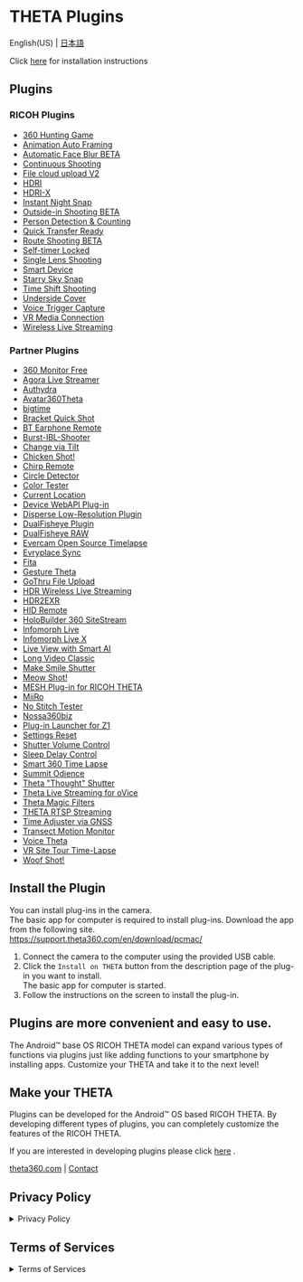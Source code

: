 # THETA Plugins
English(US) | [日本語](README.ja.md)  

Click [here](#install-the-plugin) for installation instructions


## Plugins
### RICOH Plugins
- [360 Hunting Game](plugins/com.theta360.hunting360)
- [Animation Auto Framing](plugins/com.theta360.animationautoframing)
- [Automatic Face Blur BETA](plugins/com.theta360.automaticfaceblur)
- [Continuous Shooting](plugins/com.theta360.continuousshooting)
- [File cloud upload V2](plugins/com.theta360.clouduploadv2)
- [HDRI](plugins/com.theta360.hdri)
- [HDRI-X](plugins/com.theta360.hdri_x)
- [Instant Night Snap](plugins/com.theta360.instantnightsnap)
- [Outside-in Shooting BETA](plugins/com.theta360.around)
- [Person Detection & Counting](plugins/com.theta360.persondetectionandcounting)
- [Quick Transfer Ready](plugins/com.theta360.quicktransferready)
- [Route Shooting BETA](plugins/com.theta360.walk)
- [Self-timer Locked](plugins/com.theta360.selftimerlocked)
- [Single Lens Shooting](plugins/com.theta360.singlelensshooting)
- [Smart Device](plugins/com.theta360.smartdevice)
- [Starry Sky Snap](plugins/com.theta360.starryskysnap)
- [Time Shift Shooting](plugins/com.theta360.timeshiftshooting)
- [Underside Cover](plugins/com.theta360.undersidecover)
- [Voice Trigger Capture](plugins/com.theta360.voiceshutter)
- [VR Media Connection](plugins/com.theta360.vrmediaconnection)
- [Wireless Live Streaming](plugins/com.theta360.cloudstreaming)

### Partner Plugins
- [360 Monitor Free](plugins/skunkworks.monitor)
- [Agora Live Streamer](plugins/jp.co.tis.thetapluginapp.agora_live_streamer)
- [Authydra](plugins/com.kasper.authydra)
- [Avatar360Theta](plugins/com.ipresence.avatar360.theta)
- [bigtime](plugins/guide.theta360.bigtime)
- [Bracket Quick Shot](plugins/guide.theta360.bracketquickshot)
- [BT Earphone Remote](plugins/skunkworks.headset)
- [Burst-IBL-Shooter](plugins/info.cgslab.burstiblshooter)
- [Change via Tilt](plugins/skunkworks.tiltui)
- [Chicken Shot!](plugins/guide.theta360.chickenshot)
- [Chirp Remote](plugins/skunkworks.chirpremote)
- [Circle Detector](plugins/com.merchen.circledetector)
- [Color Tester](plugins/guide.theta360.colortester)
- [Current Location](plugins/skunkworks.currentlocation)
- [Device WebAPI Plug-in](plugins/org.deviceconnect.android.manager)
- [Disperse Low-Resolution Plugin](plugins/io.disperse.theta360)
- [DualFisheye Plugin](plugins/com.hirota41.dualfisheye_plugin)
- [DualFisheye RAW](plugins/com.hirota41.dualfisheye_plugin2)
- [Evercam Open Source Timelapse](plugins/io.evercam.constructiontimelapse)
- [Evryplace Sync](plugins/pl.fream.evryplace.evrytheta)
- [Fita](plugins/com.everywoah.fitaplugin)
- [Gesture Theta](plugins/com.invtos.gesture_theta)
- [GoThru File Upload](plugins/co.gothru.fileupload)
- [HDR Wireless Live Streaming](plugins/tours.flow.hdrstreaming)
- [HDR2EXR](plugins/com.kasper.hdr2exr)
- [HID Remote](plugins/skunkworks.hid)
- [HoloBuilder 360 SiteStream](plugins/com.holobuilder.jobwatcher)
- [Infomorph Live](plugins/com.infomorph.theta.live_plugin)
- [Infomorph Live X](plugins/com.infomorph.theta.live_plugin_x)
- [Live View with Smart AI](plugins/io.github.bluetiger9.theta360.rescuecam)
- [Long Video Classic](plugins/guide.theta360.longvideoclassic)
- [Make Smile Shutter](plugins/jp.co.taosoftware.makesmileshutter.thetaplugin)
- [Meow Shot!](plugins/be.shiro.meowshot)
- [MESH Plug-in for RICOH THETA](plugins/jp.co.sony.mesh.theta)
- [MiiRo](plugins/net.miiro.theta)
- [No Stitch Tester](plugins/guide.theta360.nostitchtester)
- [Nossa360biz](plugins/com.nossa360biz.nossa360biz)
- [Plug-in Launcher for Z1](plugins/skunkworks.launcher)
- [Settings Reset](plugins/guide.theta360.settingsreset)
- [Shutter Volume Control](plugins/guide.theta360.shuttervolumecontrol)
- [Sleep Delay Control](plugins/guide.theta360.sleepmode)
- [Smart 360 Time Lapse](plugins/com.nossa360.timelapse)
- [Summit Odience](plugins/com.summit.odience.plugin.ricoh)
- [Theta "Thought" Shutter](plugins/jp.osdn.gokigen.thetathoughtshutter)
- [Theta Live Streaming for oVice](plugins/com.ovice.livestreaming.plugin)
- [Theta Magic Filters](plugins/guide.theta360.opencvdetection)
- [THETA RTSP Streaming](plugins/com.sciencearts.rtspstreaming)
- [Time Adjuster via GNSS](plugins/skunkworks.gnsstimeadjuster)
- [Transect Motion Monitor](plugins/guide.theta360.transectmotionmonitor)
- [Voice Theta](plugins/com.invtos.voice_theta)
- [VR Site Tour Time-Lapse](plugins/com.earthcam.vrsitetourtimelapse)
- [Woof Shot!](plugins/guide.theta360.woofshot)

## Install the Plugin

You can install plug-ins in the camera.<br>
The basic app for computer is required to install plug-ins. Download the app from the following site.<br>
https://support.theta360.com/en/download/pcmac/

1. Connect the camera to the computer using the provided USB cable.
2. Click the `Install on THETA` button from the description page of the plug-in you want to install.<br>The basic app for computer is started.
3. Follow the instructions on the screen to install the plug-in.


## Plugins are more convenient and easy to use.
The Android™ base OS RICOH THETA model can expand various types of functions via plugins just like adding functions to your smartphone by installing apps.
Customize your THETA and take it to the next level!  

## Make your THETA
Plugins can be developed for the Android™ OS based RICOH THETA. By developing different types of plugins, you can completely customize the features of the RICOH THETA.

If you are interested in developing plugins please click [here](https://www8.webcas.net/db/pub/ricoh/thetaplugin/create/input) .

[theta360.com](https://theta360.com/en/) | [Contact](https://support.theta360.com/intl/contact/)  

## Privacy Policy
<details>
<summary>Privacy Policy</summary>

This Privacy Policy (hereinafter "this Policy") was devised so that the User understands the type of information acquired, the use of this information and the purpose of this use, the methods used by Ricoh Company Ltd. (hereinafter "this Company") for handling Personal Information, etc. in your use of the application site for THETA Plugin apps (hereinafter "this Service"), a service provided by this Company, and the related website managed by this Company ("this Website").

1. Management of Personal Information  
   1. This Company recognizes that protecting the information of all people who supply Personal Information to this Company (hereinafter "the Principal") is an important duty of this Company as an enterprise that handles personal information. This Company works to protect Personal Information.
   1. This Company implements appropriate safety management measures according to laws and regulations, guidelines and the internal regulations of this Company to prevent leaking, loss, destruction, etc. of Personal Information, and works to protect Personal Information retained by this Company. This Company also trains its employees on appropriate handling of Personal Information, etc. and works to fully ensure the protection of this information.

2. Acquisition and Purpose of Use of Personal Information  
   1. This Company may acquire Personal Information from Users for the provision of this Service.
   1. This Company acquires Personal Information by appropriate means, including, but not limited to Google Analytics, based on a law-abiding mentality. If this Company intends to acquire Personal Information and the Principal will provide the information directly on paper or via the Web, this Company will explicitly disclose the purpose of use of this Personal Information. However, explicit disclosure of the purpose of use may be omitted if the purpose of use is clear from the situation in which the information is provided.
   1. This Company will use Personal Information within the necessary scope for the purposes stated below.  
＜List of Types of Acquired Information and Purposes of Use＞  
Type of acquired information：Track user website traffic	  
Purpose of use：Analyse user behavior and understand user needs    
   1. To assess the usage situation of this Service, Google Analytics may be used to gather information on the number of times of access and error logs. Personally identifying information is not gathered when using Google Analytics. The data collected by using Google Analytics is managed according to Google's privacy policy. Check the Google Analytics homepage for information on the terms of service and privacy policy of Google Analytics.  
Google Analytics Terms of Service  
https://www.google.com/analytics/terms/us.html  
Google's Policy and Principles  
https://www.google.com/intl/en/policies/privacy/  
This Company does not accept responsibility for any damages caused by use of the Google Analytics service.  
   1. If this Company acquires other businesses by merging, separation, handover of business, etc. and has acquired Personal Information, this Company will use this information within the necessary scope in order to fulfill purposes of use to which the Principal consented before the acquisition, or purposes of use that have been reported or announced.
   1. Personal Information may be acquired or used without prior consent outside of the scope of purposes of use stated above for legal reasons, the protection of a person's life, safety or property, or to cooperate with a national government organization.

3. Provision of Personal Information to a Third Party  
This Company will not provide Personal Information to a third party except in the following cases. This Company will never disclose Users' Personal Information to advertisers.
   1. If prior consent has been received from the Principal.
Provision to business contractors, business partners, etc. with appropriate supervision from this Company to fulfill a purpose of use.
   1. If the Personal Information has been acquired for the purpose of provision to a third party and the Principal is notified of the purpose, items of data provided, means of provision and contact information for cessation requests, or this information is made easily available.
   1. If the Personal Information is required for the protection of a person's life, safety or property and it is difficult to receive the consent of the Principal.
   1. If provision of the Personal Information is requested according to a law or regulation by a judicial branch or government organization.
   1. If providing Personal Information in the event that this Company merges, separates or transfers its business.

4. Inquiries and Procedures Relating to Disclosure etc. of Personal Information to the Principal  
   1. Refer to "Contact Information for Inquiries Relating to Personal Information" for information on procedures and contact information in the event that the Principal or an agent for the Principal wishes to view, change or cease use of Personal Information.
   1. Persons making inquiries may be asked to confirm that they are the Principal or a legitimate agent of the Principal. We ask for your cooperation in these cases.
   1. Please be aware that requests may not be granted in cases in the following categories.
      1. If the requester cannot confirm that they are the Principal or a legitimate agent of the Principal.
      1. If a request is made to disclose, amend, add, delete or cease use of Personal Information data other than that held by this Company (*1).
      1. If there is a risk that disclosure of Personal Information data held by this Company will endanger the life, property, safety or other rights and interests of the Principal or a third party.
      1. If there is a risk that disclosure of Personal Information data held by this Company will significantly impede adequate operation of this Company's business.
      1. If disclosure of Personal Information data held by this Company will violate other laws or regulations.
      1. In the case of a request for amendment of or addition to Personal Information data held by this Company, if an amendment is not necessary for the purposes of use or if the requested amendment or addition is not factually true.
      1. In the case of a request for deletion or cessation of use of Personal Information data held by this Company (hereinafter "Cessation of Use, etc."), if there is not deemed to be a violation of this Company's procedures (usage or acquisition outside the purposes of uses or provision to a third party for reasons other than those stated in 3. (1)-(6).
      1. In the case of a request for Cessation of Use, etc. of Personal Information data held by this Company, if Cessation of Use, etc. is difficult and the rights and interests of the Principal can be protected by alternative means.
      
5. Requests to Users  
   1. About SSL  
Encryption technologies using SSL (Secure Sockets Layer) is used to prevent information theft etc. by a third party during communication when Users provide highly confidential information such as Personal Information via this Website.
It may not be possible to use these technologies depending on the User's computer environment. In this case, please be aware that the User may not use this Service.
   1. Use of Cookies and Web Beacons  
This Website may use cookies (*2) or Web beacons (*3) for the following purposes.
      1. To identify the User's browser or the User and reduce the work required for authentication.
      1. To assess usage of the website and email news and make improvements.
      1. To customize website displays for each User.
      1. To make advance assessments of the User's use of services on which Personal Information will be registered and make improvements.
It may not be possible to use some of the features provided by this Website if the User's browser is set not to receive cookies or is set not to display images while the User uses this Website.  
   1. Use of Cookies and Web Beacons by Third Parties
Cookies and Web beacons in the User's browser may be used by third parties, including advertisers, to distribute advertisements optimized for each User. Users can set their browser not to receive cookies. Refer to the help of your browser for details.
   1. Use of Log Information    
Information such as the User's access frequency, error logs, etc. may be acquired while the User uses this Website or this Service. This information is used to assess the User's use of this Website, to provide the User with better information and to improve this Service.
   1. Links to Websites Other than This Website  
Links to the websites of companies related to this Company or third party companies (hereinafter "Websites Managed by Third Parties") are placed in some areas of the RICOH THETA website to improve convenience for the User. Accessing these links may take the Customer away from this Company's Website. Although the RICOH or RICOH THETA logo may be displayed on some parts of the Websites Managed by Third Parties, this Company is not involved in the content posted on the Website Managed by a Third Party and does not accept responsibility for the website's handling of Personal Information.
Websites Managed by Third Parties may issue cookies, gather data or gather Personal Information according to their own policies. This Policy does not apply to the handling of information on other, linked websites. Therefore, in the event that a Customer accesses a Website Managed by a Third Party, this Company recommends that the Customer read the policies of the Website Managed by a Third Party relating to protection of Personal Information before providing Personal Information.
   1. Requests to Underage Customers  
In the event that Personal Information is provided to this Company by underage Users, we request that this information is provided with the consent of a caregiver. However, in the United States, this Service cannot be used by persons under 13 years of age. Personal Information therefore cannot be provided by such persons even with the consent of a caregiver. If it becomes known to this Company that Personal Information has been provided by a child under 13 years of age, the information and the child's account will be deleted immediately.
6. Amendments  
This Company may amend this Policy in response to changes to or improvements of the purposes of use, improvements to safety, or amendments of related laws, regulations and rules. We recommend that Customers regularly check this on this Company's Website, etc.

 
***
 
Contact Center for Inquiries Relating to Personal Information/Contact Information for Complaints  
Complaints and other inquiries from Customers relating to the handling of Personal Information are accepted by email, phone and fax. Refer to "Contact Information for Inquiries Relating to Personal Information" for details.  
  
(*1) Refers to personal data held by this Company for over 6 months with the right to disclose, amend, cease use, etc.  
(*2) Refers to identifying information that is sent from a Web server when a browser accesses a website, and sent from the browser to the server when the website is accessed again later.  
(*3) Refers to small image files included in the pages of websites that are used to record access to the page.  
Established and enforced July 2018

</details>

## Terms of Services
<details>
<summary>Terms of Services</summary> 
 
THE FOLLOWING TERMS AND CONDITIONS ARE A LEGAL AGREEMENT BETWEEN ANY PERSON AND/OR ENTITY USING THE SERVICES (“YOU”) AND RICOH COMPANY LTD. (“RICOH”). BY USING OUR SERVICE (defined below in section 1.), YOU ACKNOWLEDGE THAT YOU HAVE READ THESE TERMS OF SERVICE, AGREE TO ALL THE TERMS AND CONDITIONS HEREIN, AND CONSENT TO BE BOUND BY AND BECOME A PARTY HERETO.  

1. Service.  
This Terms of Services is to set forth the terms and conditions concerning use of the “Application Site for THETA Plugin Apps” for 360-degree camera Ricoh THETA provided by RICOH (“Service”) which is an application downloading website (“Site”) for THETA Plugin that enable customers to install and update applications by themselves. By using the Service, you can browse application lists which can be downloaded, view detail information of applications, confirm applications installed in your THETA device, and install / update your applications.

2. Registration.  
   1. You may use the Service without user registration until the date which will be separately announced by RICOH (“Announcement Date”). Use of the Service after the Announcement Date will require user registration. Instructions for user registration will be announced separately by RICOH.
   1. In registering as an user, you shall provide RICOH with accurate and false-free information.
   1. If you are registering as a corporate body and not a private person, you shall guarantee and warrant that you have the proper authority under law or otherwise to make such registration on your corporate’s behalf.
   1. You understand and agree that you are responsible for maintaining the confidentiality of your User ID, password and other registered information, and agree not to provide them to any other person.
   1. You understand and agree that RICOH may deny your user registration request for any reason which RICOH thinks is appropriate.
   
3. Use of this Service.  
   1. The THETA plugin applications (“Plugin”) are available for download, for a fee or free of charge, through our Service. Onerous Plugins shall be ready for download on or after the Announcement Date. Plugins are provided by third party developers independent from RICOH (“Developer”). RICOH will not bear any responsibility whatsoever, and disclaims any and all warranties, including, but not limited to the security, reliability and performance of the Plugins.
   1. Developer shall be responsible for the Plugin they made available through our Service. You shall contact the Developer for any inquiry, need for support and of the Plugin.
   1. In registering as an user, you shall provide RICOH with accurate and false-free information.

4. Payment.  
RICOH shall notice you the payment method for downloading onerous Plugins through our Service by amending this Terms of Services on or before the Announcement Date.

5. Support.  
In using an application provided by the Service, you shall comply with the terms of use of such Plugin. Support of each Plugin will be provided by its developer / licensor.

6. Customer’s Information.  
   - Upon RICOH’s request, you shall provide RICOH with such information necessary for providing the Service by RICOH to reasonable extent.  
   - You acknowledge and agree that RICOH may obtain from your THETA its device information (serial number, product ID, region code, extension code, etc.) and operation log information.  
   - RICOH shall use your personal information in accordance with the laws and regulations and the separate "'RICOH THETA' Privacy Policy" stipulated by RICOH.  
   - Subject to the above, RICOH may use your information for the purpose of keeping track of Plugin download information and to keep track of usage, improve and add new functions to the Service.  
   - RICOH shall not provide any information obtained from you to any third party other than RICOH Group companies.  
   - When you view one of our Sites, we, or one of our third party service providers, may store data on your device in the form of a "cookie" to automatically recognize your PC next time you visit. Cookies can help us in many ways, for example, by allowing us to tailor a Web site to better match your interests or to store your password to save you having to re-enter it each time. If you prefer not to receive cookies while browsing our Site, you can set your browser to warn you before accepting cookies and refuse the cookie when your browser alerts you to its presence. You can also refuse all cookies by turning them off in your browser, although you may not be able to take full advantage of the Service if you do so.

7. Disclaimer of Warranties & Limitation of Liability.  
You acknowledge that there are risks inherent in Internet connectivity that could result in the loss of your privacy and property.  
   - THE SERVICE, THE RELEVANT PROGRAMS AND ALL RELATED SERVICES ARE PROVIDED "AS IS" WITH NO WARRANTIES WHATSOEVER. ALL EXPRESS, IMPLIED AND STATUTORY WARRANTIES, INCLUDING, WITHOUT LIMITATION, THE WARRANTIES OF MERCHANTABILITY, FITNESS FOR A PARTICULAR PURPOSE, TITLE, AND NON-INFRINGEMENT, ARE EXPRESSLY DISCLAIMED. TO THE FULLEST EXTENT PERMITTED BY LAW, RICOH DISCLAIMS ANY WARRANTIES FOR THE SECURITY, RELIABILITY, UPTIME, AVAILABILITY, TIMELINESS AND PERFORMANCE OF THE SERVICE. RICOH DOES NOT WARRANT THAT THE FUNCTIONS PERFORMED BY THE SERVICE WILL BE SECURE, PRIVATE, UNINTERRUPTED OR ERROR-FREE, THAT THE SERVERS THAT SUPPORT IT WILL BE FREE FROM VIRUSES OR OTHER HARMFUL COMPONENTS, OR THAT THE SERVICE WILL FUNCTION OR OPERATE IN CONJUNCTION WITH ANY OTHER PRODUCT OR SHALL MEET YOUR NEEDS. RICOH DOES NOT WARRANT THE ACCURACY OR COMPLETENESS OF ANY FUNCTIONALITY OR APPLICATIONS PROVIDED BY THE SERVICE.
   - TO THE FULLEST EXTENT ALLOWED BY LAW, RICOH SHALL NOT BE LIABLE FOR ANY INDIRECT, INCIDENTAL, CONSEQUENTIAL, SPECIAL, EXEMPLARY AND PUNITIVE DAMAGES (INCLUDING, WITHOUT LIMITATION, LOSS OF REVENUE, ANTICIPATED PROFITS OR LOST BUSINESS, COST OF CAPITAL, COST OF SUBSTITUTE GOODS, FACILITIES, SERVICE OR REPLACEMENT SERVICE, OR DOWNTIME COSTS, OR LOSS OR DESTRUCTION OF CONTENT OR DATA) ARISING OUT OF (I) THE USE OF OR INABILITY TO USE THE SERVICE, (II) ANY TRANSACTION OR TRANSMISSION CONDUCTED THROUGH OR FACILITATED BY THE SERVICE, (III) ANY CLAIM ATTRIBUTABLE TO DEFECTS, ERRORS, OMISSIONS, OR OTHER INACCURACIES IN THE SERVICE, (IV) UNAUTHORIZED ACCESS TO OR ALTERATION OF YOUR TRANSMISSIONS OR CONTENT, OR (V) ANY OTHER MATTER RELATING TO THE SERVICE, EVEN IF RICOH HAS BEEN ADVISED OF THE POSSIBILITY OF SUCH DAMAGES. THE FOREGOING DISCLAIMERS, WAIVERS AND LIMITATIONS SHALL APPLY NOTWITHSTANDING ANY FAILURE OF ESSENTIAL PURPOSE OF ANY LIMITED REMEDY.

8. Security.  
The Services utilize the public Internet and third party networks, and you acknowledge that no provider can absolutely prevent intrusions or interception of data, or guaranty security of information transmitted or accessed over the Internet, or maintained on remote servers. You are solely responsible for the security of your own networks and computers including but not limited to selection and maintenance of any anti-virus, security or fraud prevention technology and such configurations you may deem necessary.

9. Discontinuation & Change of the Service.  
RICOH may, at its sole discretion, discontinue providing the Service at any time and change the contents of the Service without prior notice.

10. Service Misuse.  
You agree and covenant that you will not use the Service for any unlawful purpose. Without limiting the foregoing, you agree that you will not use the Service: (i) to disseminate any content or material that is harmful, threatening, abusive, harassing, tortuous, defamatory, vulgar, obscene, pornographic, libellous, or otherwise objectionable under applicable laws or community standards; (ii) to disseminate any software viruses or any other computer code, files or programs that may harm, interrupt, destroy or limit the functionality of any computer software or hardware or telecommunications equipment; (iii) to upload, transmit or post any data or files that you do not have the right to transmit or that would infringe the intellectual property rights or proprietary rights, or rights of publicity or privacy, of any third party; (iv) to facilitate sending unsolicited or unauthorized advertising, promotional materials, junk mail, spam, chain letters, pyramid schemes, or any other form of duplicative or unsolicited messages, whether commercial or otherwise; (v) to use the Service in a manner that enables you to disrupt or place an undue burden or demand on the Service or the servers or networks involved with the operation thereof; (vi) use the Service to cause or intend to cause embarrassment or distress to, or to threaten, harass or invade the privacy of any third party or (vii) to use the Service in any way that is illegal or violates any local, state, national or foreign law, ordinance, rule or regulation (collectively, a “Service Misuse”). If it turns out that you commit any Service Misuse, RICOH may forthwith suspend to provide whole or a part of the Service. You shall be solely responsible for any damage to any party resulting from any Service Misuse by you.

11. Suspension of the Service.  
RICOH is entitled, without any liability to you, to suspend or limit access to the Service at any time: (i) for scheduled downtime to permit RICOH to conduct maintenance or make modifications to the Service, (ii) in the event of a denial of service attack or other attack on the Service or other event that RICOH determines, in RICOH’s sole discretion, may create a risk to the Service, to RICOH or to any of RICOH’s other customers if the Service were not suspended, (iii) in the event of trouble or defect of the facilities necessary for providing the Service, (iv) in the event of suspension of the telecommunication service by telecommunication service providers with whom RICOH is tied up for providing the Service, or (v) in the event of failure to provide the Service due to causes beyond its reasonable control, including but not limited to act of God, man-made or natural disasters, war, riot, terrorist acts, strikes. RICOH will take reasonable steps to minimize such disruption where it is within the reasonable control of RICOH. YOU AGREE THAT RICOH SHALL NOT BE LIABLE FOR ANY INTERRUPTION, OUTAGE, UNAVAILABILITY OR SUSPENSION OF THE SERVICE.

12. Amendments of this Terms of Service.  
RICOH may amend this Terms of Service from time to time without prior notice to you. The amended Terms of Service will be posted on the application downloading site for Plugin Apps. If there are discrepancies between the amended Terms of Service and this Terms of Service, the amended Terms of Service shall prevail. Your continued use of the Service after the effective date of such amendments shall constitute your acceptance of such amendments.

13. Governing Law and Jurisdiction.  
The United Nations Convention on Contracts for the International Sale of Goods does not apply to this Agreement. The governing law and jurisdiction for this Agreement will depend upon where You apply for the use of the Service to the Contractor:  
    1. if You apply for the use of the Service in the Americas, this Agreement shall be deemed made under the laws of the State of New York, USA, excluding the choice of law and conflict of law provisions, and any claim against RICOH may be enforced or disputed only and exclusively in the courts of the State of New York,
    1. if You apply for the use of the Service in Europe, the Middle East or Africa, this Agreement shall be deemed made under the laws of England, excluding the choice of law and conflict of law provisions, and any claim against RICOH may be enforced or disputed only and exclusively in the courts of England,
    1. if You apply for the use of the Service in Asia and Oceania, this Agreement shall be deemed made under the laws of Singapore, excluding the choice of law and conflict of law provisions, and any claim against RICOH may be enforced or disputed only and exclusively in the courts of Singapore.
To the extent permitted by local law, the parties hereto waive any right they may have to trial by jury.  
  
Established and enforced July 2018
</details>
